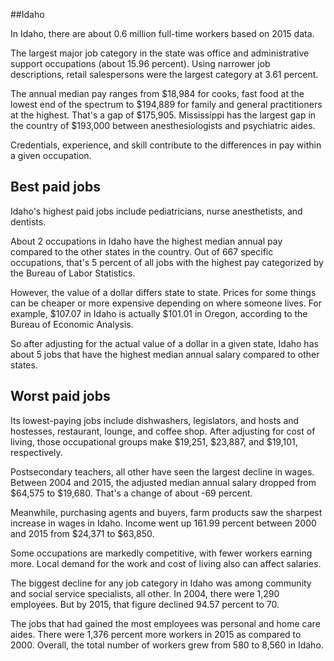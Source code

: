 

##Idaho

In Idaho, there are about 0.6 million full-time workers based on 2015 data.

The largest major job category in the state was <span class='occ_title_em'>office and administrative support occupations</span> (about 15.96 percent). Using narrower job descriptions, <span class='occ_title_em'>retail salespersons</span> were the largest category at 3.61 percent.
               
The annual median pay ranges from $18,984 for <span class='occ_title_em'>cooks, fast food</span> at the lowest end of the spectrum to  $194,889 for <span class='occ_title_em'>family and general practitioners</span> at the highest. That's a gap of $175,905. Mississippi has the largest gap in the country of $193,000 between <span class='occ_title_em'>anesthesiologists and psychiatric aides</span>.
          
Credentials, experience, and skill contribute to the differences in pay within a given occupation.

## Best paid jobs
Idaho's highest paid jobs include <span class='occ_title_em'>pediatricians, nurse anesthetists</span>, and <span class='occ_title_em'>dentists</span>.
               
About 2 occupations in Idaho have the highest median annual pay compared to the other states in the country. Out of 667 specific occupations, that's 5 percent of all jobs with the highest pay categorized by the Bureau of Labor Statistics.
               
However, the value of a dollar differs state to state. Prices for some things can be cheaper or more expensive depending on where someone lives. For example, $107.07 in Idaho is actually $101.01 in Oregon, according to the Bureau of Economic Analysis.
               
So after adjusting for the actual value of a dollar in a given state, Idaho has about 5 jobs that have the highest median annual salary compared to other states.
               
## Worst paid jobs

Its lowest-paying jobs include <span class='occ_title_em'>dishwashers</span>, <span class='occ_title_em'>legislators</span>, and <span class='occ_title_em'>hosts and hostesses, restaurant, lounge, and coffee shop</span>. After adjusting for cost of living, those occupational groups make $19,251,  $23,887, and  $19,101, respectively.
               
<span class='occ_title_em'>Postsecondary teachers, all other</span> have seen the largest decline in wages. Between 2004 and 2015, the adjusted median annual salary dropped from $64,575 to $19,680. That's a change of about -69 percent.
               
Meanwhile, <span class='occ_title_em'>purchasing agents and buyers, farm products</span> saw the sharpest increase in wages in Idaho. Income went up 161.99 percent between 2000 and 2015 from $24,371 to $63,850.

Some occupations are markedly competitive, with fewer workers earning more. Local demand for the work and cost of living also can affect salaries.

            
The biggest decline for any job category in Idaho was among <span class='occ_title_em'>community and social service specialists, all other</span>. In 2004, there were 1,290 employees. But by 2015, that figure declined 94.57 percent to 70. 
               
The jobs that had gained the most employees was personal and home care aides. There were 1,376 percent more workers in 2015 as compared to 2000. Overall, the total number of workers grew from 580 to 8,560 in Idaho.
